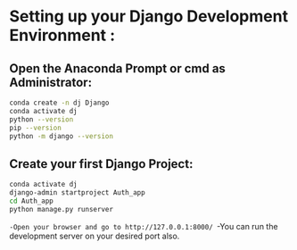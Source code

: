 # Setting up your Django Development Environment : 

## Open the Anaconda Prompt  or cmd as Administrator:
```bash
conda create -n dj Django
conda activate dj
python --version
pip --version
python -m django --version
```

## Create your first Django Project: 
```bash
conda activate dj
django-admin startproject Auth_app
cd Auth_app
python manage.py runserver
```
`-Open your browser and go to http://127.0.0.1:8000/
`-You can run the development server on your desired port also.
